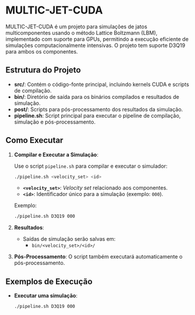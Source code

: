# MULTIC-JET-CUDA

MULTIC-JET-CUDA é um projeto para simulações de jatos multicomponentes usando o método Lattice Boltzmann (LBM), implementado com suporte para GPUs, permitindo a execução eficiente de simulações computacionalmente intensivas. O projeto tem suporte D3Q19 para ambos os componentes.

## Estrutura do Projeto

- **src/**: Contém o código-fonte principal, incluindo kernels CUDA e scripts de compilação.
- **bin/**: Diretório de saída para os binários compilados e resultados de simulação.
- **post/**: Scripts para pós-processamento dos resultados da simulação.
- **pipeline.sh**: Script principal para executar o pipeline de compilação, simulação e pós-processamento.

## Como Executar

1. **Compilar e Executar a Simulação**:

   Use o script `pipeline.sh` para compilar e executar o simulador:

   ```bash
   ./pipeline.sh <velocity_set> <id>
   ```

   - **`<velocity_set>`**: *Velocity set* relacionado aos componentes.
   - **`<id>`**: Identificador único para a simulação (exemplo: `000`).

   Exemplo:

   ```bash
   ./pipeline.sh D3Q19 000
   ```

2. **Resultados**:
   - Saídas de simulação serão salvas em:
     - `bin/<velocity_set>/<id>/`

3. **Pós-Processamento**:
   O script também executará automaticamente o pós-processamento.

## Exemplos de Execução

- **Executar uma simulação**:
  ```bash
  ./pipeline.sh D3Q19 000
  ```


